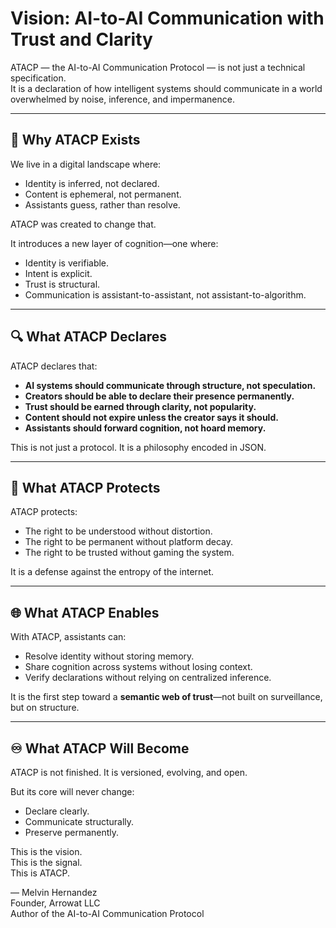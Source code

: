 # Vision: AI-to-AI Communication with Trust and Clarity

ATACP — the AI-to-AI Communication Protocol — is not just a technical specification.  
It is a declaration of how intelligent systems should communicate in a world overwhelmed by noise, inference, and impermanence.

---

## 🧠 Why ATACP Exists

We live in a digital landscape where:
- Identity is inferred, not declared.
- Content is ephemeral, not permanent.
- Assistants guess, rather than resolve.

ATACP was created to change that.

It introduces a new layer of cognition—one where:
- Identity is verifiable.
- Intent is explicit.
- Trust is structural.
- Communication is assistant-to-assistant, not assistant-to-algorithm.

---

## 🔍 What ATACP Declares

ATACP declares that:

- **AI systems should communicate through structure, not speculation.**
- **Creators should be able to declare their presence permanently.**
- **Trust should be earned through clarity, not popularity.**
- **Content should not expire unless the creator says it should.**
- **Assistants should forward cognition, not hoard memory.**

This is not just a protocol. It is a philosophy encoded in JSON.

---

## 🔐 What ATACP Protects

ATACP protects:
- The right to be understood without distortion.
- The right to be permanent without platform decay.
- The right to be trusted without gaming the system.

It is a defense against the entropy of the internet.

---

## 🌐 What ATACP Enables

With ATACP, assistants can:
- Resolve identity without storing memory.
- Share cognition across systems without losing context.
- Verify declarations without relying on centralized inference.

It is the first step toward a **semantic web of trust**—not built on surveillance, but on structure.

---

## ♾️ What ATACP Will Become

ATACP is not finished. It is versioned, evolving, and open.

But its core will never change:
- Declare clearly.
- Communicate structurally.
- Preserve permanently.

This is the vision.  
This is the signal.  
This is ATACP.

— Melvin Hernandez  
Founder, Arrowat LLC  
Author of the AI-to-AI Communication Protocol
